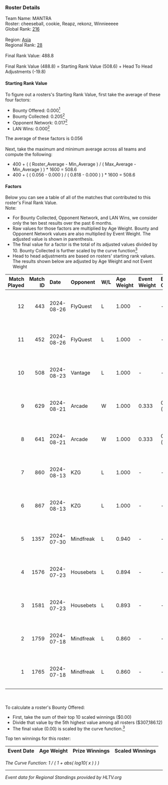 ### Roster Details<br />
Team Name: MANTRA<br />
Roster: cheeseball, cookie, Reapz, rekonz, Winnieeeee<br />
Global Rank: [216](../../standings_global_2024_09_07.md)<br />
<br />
Region: [Asia]( ../../standings_asia_2024_09_07.md)<br />
Regional Rank: [28]( ../../standings_asia_2024_09_07.md)<br />
<br />
Final Rank Value:  488.8<br />
<br />
Final Rank Value (488.8) = Starting Rank Value (508.6) + Head To Head Adjustments (-19.8)<br />

#### Starting Rank Value<br />
To figure out a rosters's Starting Rank Value, first take the average of these four factors:<br />
- Bounty Offered: 0.000[<sup>1</sup>](#table2)
- Bounty Collected: 0.205[<sup>2</sup>](#table1)
- Opponent Network: 0.017[<sup>2</sup>](#table1)
- LAN Wins: 0.000[<sup>2</sup>](#table1)

The average of these factors is 0.056<br />
<br />
Next, take the maximum and minimum average across all teams and compute the following:<br />
- 400 + ( ( Roster_Average - Min_Average ) / ( Max_Average - Min_Average ) ) * 1600 = 508.6
- 400 + ( ( 0.056 - 0.000 ) / ( 0.818 - 0.000 ) ) * 1600 = 508.6


#### Factors<br />
Below you can see a table of all of the matches that contributed to this roster's Final Rank Value.<br />
Note:<br />

- For Bounty Collected, Opponent Network, and LAN Wins, we consider only the ten best results over the past 6 months.
- Raw values for those factors are multiplied by Age Weight. Bounty and Opponent Network values are also multiplied by Event Weight. The adjusted value is shown in parenthesis.
- The final value for a factor is the total of its adjusted values divided by 10. Bounty Collected is further scaled by the curve function[<sup>3</sup>](#curveFunction)
- Head to head adjustments are based on rosters' starting rank values. The results shown below are adjusted by Age Weight and not Event Weight
<span id="table1"></span><br />


| Match Played | Match ID | Date       | Opponent  | W/L | Age Weight | Event Weight | Bounty Collected | Opponent Network | LAN Wins  | H2H Adj. | Roster                                        |
| -: | -: | :- | :- | :- | :- | :- | :- | :- | :- | -: | :- |
|           12 |      443 | 2024-08-26 | FlyQuest  | L   | 1.000      | -            | -                | -                | -         |    -1.29 | cheeseball, cookie, Reapz, rekonz, Winnieeeee |
|           11 |      452 | 2024-08-26 | FlyQuest  | L   | 1.000      | -            | -                | -                | -         |    -1.31 | cheeseball, cookie, Reapz, rekonz, Winnieeeee |
|           10 |      508 | 2024-08-23 | Vantage   | L   | 1.000      | -            | -                | -                | -         |   -10.16 | cheeseball, cookie, Reapz, rekonz, Winnieeeee |
|            9 |      629 | 2024-08-21 | Arcade    | W   | 1.000      | 0.333        | 0.002 (0.001)    | 0.252 (0.084)    | 0 (0.000) |    20.47 | cheeseball, cookie, Reapz, rekonz, Winnieeeee |
|            8 |      641 | 2024-08-21 | Arcade    | W   | 1.000      | 0.333        | 0.002 (0.001)    | 0.252 (0.084)    | 0 (0.000) |    22.12 | cheeseball, cookie, Reapz, rekonz, Winnieeeee |
|            7 |      860 | 2024-08-13 | KZG       | L   | 1.000      | -            | -                | -                | -         |    -7.66 | cheeseball, cookie, mag1c, Reapz, Winnieeeee  |
|            6 |      867 | 2024-08-13 | KZG       | L   | 1.000      | -            | -                | -                | -         |    -8.18 | cheeseball, cookie, mag1c, Reapz, Winnieeeee  |
|            5 |     1357 | 2024-07-30 | Mindfreak | L   | 0.940      | -            | -                | -                | -         |    -5.82 | cheeseball, cookie, mag1c, Reapz, Winnieeeee  |
|            4 |     1576 | 2024-07-23 | Housebets | L   | 0.894      | -            | -                | -                | -         |    -6.91 | cheeseball, cookie, mag1c, Reapz, Winnieeeee  |
|            3 |     1581 | 2024-07-23 | Housebets | L   | 0.893      | -            | -                | -                | -         |    -7.33 | cheeseball, cookie, mag1c, Reapz, Winnieeeee  |
|            2 |     1759 | 2024-07-18 | Mindfreak | L   | 0.860      | -            | -                | -                | -         |    -6.67 | cheeseball, cookie, mag1c, Reapz, Winnieeeee  |
|            1 |     1765 | 2024-07-18 | Mindfreak | L   | 0.860      | -            | -                | -                | -         |    -7.06 | cheeseball, cookie, mag1c, Reapz, Winnieeeee  |

<br />
<span id="table2"></span><br />
To calculate a roster's Bounty Offered:<br />

- First, take the sum of their top 10 scaled winnings ($0.00)
- Divide that value by the 5th highest value among all rosters ($307,186.12)
- The final value (0.00) is scaled by the curve function.[<sup>3</sup>](#curveFunction)

Top ten winnings for this roster:<br />

| Event Date | Age Weight | Prize Winnings | Scaled Winnings |
| :- | -: | :- | :- |


<span id="curveFunction"></span>_The Curve Function: 1 / ( 1 + abs( log10( x ) ) )_<br />

---
_Event data for Regional Standings provided by HLTV.org_<br />
